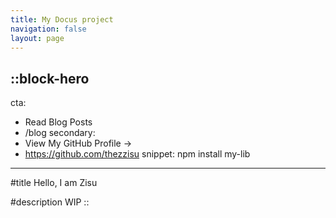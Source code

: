```yaml
---
title: My Docus project
navigation: false
layout: page
---
```


## ::block-hero

cta:

- Read Blog Posts
- /blog
  secondary:
- View My GitHub Profile →
- https://github.com/thezzisu
  snippet: npm install my-lib

---

#title
Hello, I am Zisu

#description
WIP
::
